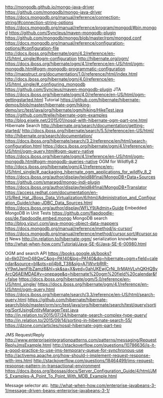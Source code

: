 http://mongodb.github.io/mongo-java-driver
https://github.com/mongodb/mongo-java-driver
https://docs.mongodb.org/manual/reference/connection-string/#connection-string-options
https://docs.mongodb.org/manual/reference/program/mongod/#bin.mongod
https://github.com/Syncleus/maven-mongodb-plugin
https://github.com/mongodb/mongo/blob/master/rpm/mongod.conf
https://docs.mongodb.org/manual/reference/configuration-options/#configuration-file
http://docs.jboss.org/hibernate/ogm/4.2/reference/en-US/html_single/#ogm-configuration
http://hibernate.org/ogm/
https://docs.jboss.org/hibernate/ogm/4.1/reference/en-US/html/ogm-mongodb.html#ogm-mongodb-programmatic-configuration
http://mapstruct.org/documentation/1.0/reference/html/index.html
http://docs.jboss.org/hibernate/ogm/4.0/reference/en-US/html_single/#_configuring_mongodb
https://github.com/Syncleus/maven-mongodb-plugin
JTA
https://docs.jboss.org/hibernate/ogm/4.0/reference/en-US/html/ogm-gettingstarted.html
Tutorial
https://github.com/hibernate/hibernate-demos/blob/master/hibernate-ogm/hiking-demo/src/test/java/org/hibernate/ogm/hiking/HikeTest.java
https://github.com/ttrelle/hibernate-ogm-examples
http://blog.eisele.net/2015/01/nosql-with-hibernate-ogm-part-one.html
Hibernate Search
http://hibernate.org/search/documentation/getting-started/
http://docs.jboss.org/hibernate/search/5.5/reference/en-US/html/
http://hibernate.org/search/documentation/
https://docs.jboss.org/hibernate/search/3.2/reference/en/html/search-configuration.html
https://docs.jboss.org/hibernate/ogm/4.1/reference/en-US/html/ogm-query.html#ogm-query-native
https://docs.jboss.org/hibernate/ogm/4.1/reference/en-US/html/ogm-mongodb.html#ogm-mongodb-queries-native
OGM for Wildfly8.2
http://docs.jboss.org/hibernate/ogm/4.1/reference/en-US/html_single/#_packaging_hibernate_ogm_applications_for_wildfly_8_2
https://docs.jboss.org/author/display/teiid88final/MongoDB+Data+Sources
https://github.com/smaragd/mongo-jndi-plugin
https://docs.jboss.org/author/display/teiid84final/MongoDB+Translator
https://access.redhat.com/documentation/en-US/Red_Hat_JBoss_Data_Virtualization/6/html/Administration_and_Configuration_Guide/chap-JDBC_Data_Sources.html
https://docs.jboss.org/author/display/WFLY9/Admin+Guide
Embedded MongoDB in Unit Tests
https://github.com/flapdoodle-oss/de.flapdoodle.embed.mongo
MongoDB search
http://blog.vizuri.com/java-mongo-object-data-mappers
https://docs.mongodb.org/manual/reference/method/js-cursor/
https://docs.mongodb.org/manual/reference/method/cursor.sort/#cursor.sort
News
http://in.relation.to/hibernate-ogm/
serialization knowhow
http://what-when-how.com/Tutorial/Java-SE-6/Java-SE-6-00980.html

OGM and search API
https://books.google.sk/books?id=6k0Z0mD48QwC&pg=PA140&lpg=PA140&dq=hibernate+ogm+field+calendar&source=bl&ots=piI4b8_T38&sig=A7jWvrbRtR-yY9wtJwnFIbZamz8&hl=sk&sa=X&ved=0ahUKEwjCrNj_lIrMAhVLvhQKHQBvArcQ6AEIMDAE#v=onepage&q=hibernate%20ogm%20field%20calendar&f=false
https://docs.jboss.org/hibernate/ogm/5.0/reference/en-US/html_single/
https://docs.jboss.org/hibernate/ogm/4.1/reference/en-US/html/ogm-query.html
https://docs.jboss.org/hibernate/search/3.3/reference/en-US/html/search-query.html
https://github.com/hibernate/hibernate-search/blob/master/orm/src/test/java/org/hibernate/search/test/query/sorting/SortUsingEntityManagerTest.java
http://in.relation.to/2015/07/24/hibernate-search-complex-type-query/
http://in.relation.to/2015/09/14/sorting-in-hibernate-search-55/
https://dzone.com/articles/nosql-hibernate-ogm-part-two

JMS Request/Reply
http://www.enterpriseintegrationpatterns.com/patterns/messaging/RequestReplyJmsExample.html
http://stackoverflow.com/questions/10786636/is-it-a-good-practice-to-use-jms-temporary-queue-for-synchronous-use
http://activemq.apache.org/how-should-i-implement-request-response-with-jms.html
http://stackoverflow.com/questions/18464499/jms-request-response-pattern-in-transactional-environment
https://docs.jboss.org/jbossas/docs/Server_Configuration_Guide/4/html/JMS_Examples-A_Point_To_Point_With_MDB_Example.html

Message selector atc.
http://what-when-how.com/enterprise-javabeans-3-1/message-driven-beans-enterprise-javabeans-3-1/

